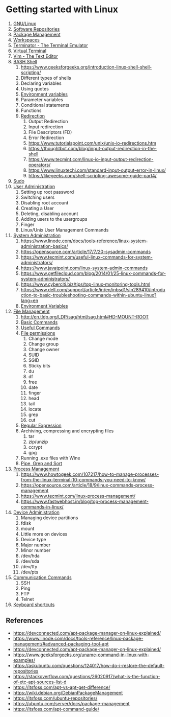 # Getting started with Linux

1. [GNU/Linux](gnu_linux/README.md)
2. [Software Repositories](software_repositories/README.md)
3. [Package Management](package_management/README.md)
4. [Workspaces](workspaces/README.md)
5. [Terminator - The Terminal Emulator](terminator/README.md)
6. [Virtual Terminal](virtual_terminal/README.md)
7. [Vim - The Text Editor](vim_text_editor/README.md)
8. [BASH Shell](bash_shell/README.md)
   1. https://www.geeksforgeeks.org/introduction-linux-shell-shell-scripting/
   2. Different types of shells
   3. Declaring variables
   4. Using quotes
   5. [Environment variables](https://www.guru99.com/linux-environment-variables.html)
   6. Parameter variables
   7. Conditional statements
   8. Functions
   9. [Redirection](https://www.guru99.com/linux-redirection.html)
      1. Output Redirection
      2. Input redirection
      3. File Descriptors (FD)
      4. Error Redirection
      5. https://www.tutorialspoint.com/unix/unix-io-redirections.htm
      6. https://thoughtbot.com/blog/input-output-redirection-in-the-shell
      7. https://www.tecmint.com/linux-io-input-output-redirection-operators/
      8. https://www.linuxtechi.com/standard-input-output-error-in-linux/
      9. https://likegeeks.com/shell-scripting-awesome-guide-part4/
9. [Sudo](https://www.poftut.com/linux-sudo-command-tutorial-with-examples-to-get-root-privileges/)
10. [User Administration](https://www.guru99.com/linux-admin.html)
    1.  Setting up root password
    2.  Switching users
    3.  Disabling root account
    4.  Creating a User
    5.  Deleting, disabling account
    6.  Adding users to the usergroups
    7.  Finger
    8.  Linux/Unix User Management Commands
11. [System Administration]()
    1.  https://www.linode.com/docs/tools-reference/linux-system-administration-basics/
    2.  https://opensource.com/article/17/7/20-sysadmin-commands
    3.  https://www.tecmint.com/useful-linux-commands-for-system-administrators/
    4.  https://www.javatpoint.com/linux-system-admin-commands
    5.  https://www.getfilecloud.com/blog/2014/01/25-linux-commands-for-system-administrators/
    6.  https://www.cyberciti.biz/tips/top-linux-monitoring-tools.html
    7.  https://www.dell.com/support/article/in/en/inbsd1/sln289410/introduction-to-basic-troubleshooting-commands-within-ubuntu-linux?lang=en
    8.  [Environment Variables](https://www.guru99.com/linux-environment-variables.html)
12. [File Management](https://www.guru99.com/must-know-linux-commands.html#16)
    1.  http://en.tldp.org/LDP/sag/html/sag.html#HD-MOUNT-ROOT 
    2.  [Basic Commands](https://www.guru99.com/terminal-file-manager.html)
    3.  [Useful Commands](http://pwnwiki.io/#!presence/linux/find_files.md)
    4.  [File permissions](https://www.guru99.com/file-permissions.html)
        1.  Change mode
        2.  Change group
        3.  Change owner
        4.  SUID
        5.  SGID
        6.  Sticky bits
        7.  du
        8.  df
        9.  free
        10. date
        11. finger
        12. head
        13. tail
        14. locate
        15. grep
        16. cut
    5.  [Regular Expression](https://www.guru99.com/linux-regular-expressions.html)
    6.  Archiving, compressing and encrypting files
        1.  tar
        2.  zip/unzip
        3.  ccrypt
        4.  gpg
    7.  Running .exe files with Wine
    8.  [Pipe, Grep and Sort](https://www.guru99.com/linux-pipe-grep.html#2) 
13. [Process Management](https://www.guru99.com/managing-processes-in-linux.html)
    1.  https://www.howtogeek.com/107217/how-to-manage-processes-from-the-linux-terminal-10-commands-you-need-to-know/
    2.  https://opensource.com/article/18/9/linux-commands-process-management
    3.  https://www.tecmint.com/linux-process-management/
    4.  https://www.fastwebhost.in/blog/top-process-management-commands-in-linux/
14. [Device Administration](https://www.digitalocean.com/community/tutorials/how-to-perform-basic-administration-tasks-for-storage-devices-in-linux)
    1.  Managing device partitions
       1. fdisk
       2.  mount
    2.  Little more on devices
       3.  Device type
       4.  Major number
       5.  Minor number
       6.  /dev/hda
       7.  /dev/sda
       8.  /dev/tty
       9.  /dev/pts
15. [Communication Commands](https://www.guru99.com/communication-in-linux.html)
    1.  SSH
    2.  Ping
    3.  FTP
    4.  Telnet
16. [Keyboard shortcuts](https://www.techrepublic.com/blog/10-things/10-keyboard-shortcuts-to-improve-your-linux-experience/)





## References

* https://devconnected.com/apt-package-manager-on-linux-explained/
* https://www.linode.com/docs/tools-reference/linux-package-management/#advanced-packaging-tool-apt
* https://devconnected.com/apt-package-manager-on-linux-explained/
* https://www.geeksforgeeks.org/uname-command-in-linux-with-examples/
* https://askubuntu.com/questions/124017/how-do-i-restore-the-default-repositories
* https://stackoverflow.com/questions/26020917/what-is-the-function-of-etc-apt-sources-list-d
* https://itsfoss.com/apt-vs-apt-get-difference/
* https://wiki.debian.org/DebianPackageManagement
* https://itsfoss.com/ubuntu-repositories/
* https://ubuntu.com/server/docs/package-management
* https://itsfoss.com/apt-command-guide/